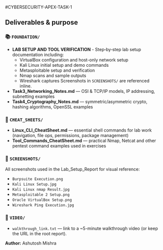 
#CYBERSECURITY-APEX-TASK-1

## Deliverables & purpose

### 📚 `FOUNDATION/`
- **LAB SETUP AND TOOL VERIFICATION** - Step‑by‑step lab setup documentation including:
    - VirtualBox configuration and host-only network setup
    - Kali Linux initial setup and demo commands
    - Metasploitable setup and verification
    - Nmap scans and sample outputs
    - Wireshark captures
    Screenshots in `SCREENSHOTS/` are referenced inline.
- **Task3_Networking_Notes.md** — OSI & TCP/IP models, IP addressing, subnetting examples
- **Task4_Cryptography_Notes.md** — symmetric/asymmetric crypto, hashing algorithms, OpenSSL examples


### 🔧 `CHEAT_SHEETS/`
- **Linux_CLI_CheatSheet.md** — essential shell commands for lab work (navigation, file ops, permissions, package management)
- **Tool_Commands_CheatSheet.md** — practical Nmap, Netcat and other pentest command examples used in exercises

### 📸 `SCREENSHOTS/`
All screenshots used in the Lab_Setup_Report for visual reference:
- `Burpsuite Execution.png`
- `Kali Linux Setup.jpg`
- `Kali Linux nmap Result.jpg`
- `Metasploitable 2 Setup.png`
- `Oracle VirtualBox Setup.png`
- `Wireshark Ping Execution.jpg`

### 🎥 `VIDEO/`
- `walkthrough_link.txt` — link to a ~5-minute walkthrough video (or keep the URL in the root report).

**Author:** Ashutosh Mishra
